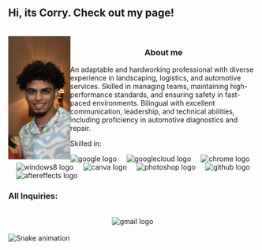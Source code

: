 <h2 align="left">Hi, its Corry. Check out my page!</h2>

<br clear="both">

<img align="left" height="250" src="https://github.com/CorrySanchez/ReadMe/blob/main/IMG_4204.jpg?raw=true"  />

<h3 align="center">About me</h3>

<p align="left">An adaptable and hardworking professional with diverse experience in landscaping, logistics, and automotive services. Skilled in managing teams, maintaining high-performance standards, and ensuring safety in fast-paced environments. Bilingual with excellent communication, leadership, and technical abilities, including proficiency in automotive diagnostics and repair.</p>

<p align="left">Skilled in:</p>

<div align="left">
  <img src="https://cdn.jsdelivr.net/gh/devicons/devicon/icons/google/google-original.svg" height="30" alt="google logo"  />
  <img width="12" />
  <img src="https://cdn.jsdelivr.net/gh/devicons/devicon/icons/googlecloud/googlecloud-original.svg" height="30" alt="googlecloud logo"  />
  <img width="12" />
  <img src="https://cdn.jsdelivr.net/gh/devicons/devicon/icons/chrome/chrome-original.svg" height="30" alt="chrome logo"  />
  <img width="12" />
  <img src="https://cdn.jsdelivr.net/gh/devicons/devicon/icons/windows8/windows8-original.svg" height="30" alt="windows8 logo"  />
  <img width="12" />
  <img src="https://cdn.jsdelivr.net/gh/devicons/devicon/icons/canva/canva-original.svg" height="30" alt="canva logo"  />
  <img width="12" />
  <img src="https://cdn.jsdelivr.net/gh/devicons/devicon/icons/photoshop/photoshop-plain.svg" height="30" alt="photoshop logo"  />
  <img width="12" />
  <img src="https://cdn.jsdelivr.net/gh/devicons/devicon/icons/github/github-original.svg" height="30" alt="github logo"  />
  <img width="12" />
  <img src="https://cdn.jsdelivr.net/gh/devicons/devicon/icons/aftereffects/aftereffects-original.svg" height="30" alt="aftereffects logo"  />
</div>

<h3 align="left">All Inquiries:</h3>

<br clear="both">

<div align="center">
  <img src="https://img.shields.io/static/v1?message=Gmail&logo=gmail&label=&color=D14836&logoColor=white&labelColor=&style=flat" height="46" alt="gmail logo"  />
</div>

<br clear="both">

<img src="https://raw.githubusercontent.com/CorrySanchez/CorrySanchez/output/snake.svg" alt="Snake animation" />
